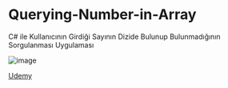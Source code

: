 # Querying-Number-in-Array
C# ile Kullanıcının Girdiği Sayının Dizide Bulunup Bulunmadığının Sorgulanması Uygulaması

![image](https://github.com/aliylmztr/MiniATM/assets/123991935/3fa5e9fc-1204-4dc2-909d-299d60362699)

<a href="https://www.udemy.com/">Udemy </a>
